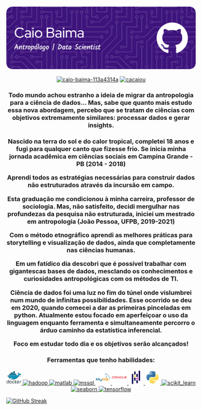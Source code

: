 
![Header](./github-header-image.png)

<p align="center">
<a href="https://linkedin.com/in/caio-baima-113a4314a" target="blank"><img align="center" src="https://raw.githubusercontent.com/rahuldkjain/github-profile-readme-generator/master/src/images/icons/Social/linked-in-alt.svg" alt="caio-baima-113a4314a" height="30" width="40" /></a>
<a href="https://instagram.com/cacaiou" target="blank"><img align="center" src="https://raw.githubusercontent.com/rahuldkjain/github-profile-readme-generator/master/src/images/icons/Social/instagram.svg" alt="cacaiou" height="30" width="40" /></a>
</p>



<h3 align="center">
Todo mundo achou estranho a ideia de migrar da antropologia para a ciência de dados... Mas, sabe que quanto mais estudo essa nova abordagem, percebo que se tratam de ciências com objetivos extremamente similares: processar dados e gerar insights.
</h3>

<h3 align="center">
Nascido na terra do sol e do calor tropical, completei 18 anos e fugi para qualquer canto que fizesse frio. Se inicia minha jornada acadêmica em ciências sociais em Campina Grande - PB (2014 - 2018)

Aprendi todos as estratégias necessárias para construir dados não estruturados através da incursão em campo.

Esta graduação me condicionou à minha carreira, professor de sociologia. Mas, não satisfeito, decidi mergulhar nas profundezas da pesquisa não estruturada, iniciei um mestrado em antropologia (João Pessoa, UFPB, 2019-2021)

Com o método etnográfico aprendi as melhores práticas para storytelling e visualização de dados, ainda que completamente nas ciências humanas.

Em um fatídico dia descobri que é possível trabalhar com gigantescas bases de dados, mesclando os conhecimentos e curiosidades antropológicas com os métodos de TI.

Ciência de dados foi uma luz no fim do túnel onde vislumbrei num mundo de infinitas possibilidades. Esse ocorrido se deu em 2020, quando comecei a dar as primeiras pinceladas em python. Atualmente estou focado em aperfeiçoar o uso da linguagem enquanto ferramenta e simultaneamente percorro o árduo caminho da estatística inferencial.


Foco em estudar todo dia e os objetivos serão alcançados!
</h3>

<h3 align="center">Ferramentas que tenho habilidades:</h3>
<p align="center"> <a href="https://www.docker.com/" target="_blank" rel="noreferrer"> <img src="https://raw.githubusercontent.com/devicons/devicon/master/icons/docker/docker-original-wordmark.svg" alt="docker" width="40" height="40"/> </a> <a href="https://hadoop.apache.org/" target="_blank" rel="noreferrer"> <img src="https://www.vectorlogo.zone/logos/apache_hadoop/apache_hadoop-icon.svg" alt="hadoop" width="40" height="40"/> </a> <a href="https://www.mathworks.com/" target="_blank" rel="noreferrer"> <img src="https://upload.wikimedia.org/wikipedia/commons/2/21/Matlab_Logo.png" alt="matlab" width="40" height="40"/> </a> <a href="https://www.microsoft.com/en-us/sql-server" target="_blank" rel="noreferrer"> <img src="https://www.svgrepo.com/show/303229/microsoft-sql-server-logo.svg" alt="mssql" width="40" height="40"/> </a> <a href="https://www.mysql.com/" target="_blank" rel="noreferrer"> <img src="https://raw.githubusercontent.com/devicons/devicon/master/icons/mysql/mysql-original-wordmark.svg" alt="mysql" width="40" height="40"/> </a> <a href="https://www.oracle.com/" target="_blank" rel="noreferrer"> <img src="https://raw.githubusercontent.com/devicons/devicon/master/icons/oracle/oracle-original.svg" alt="oracle" width="40" height="40"/> </a> <a href="https://pandas.pydata.org/" target="_blank" rel="noreferrer"> <img src="https://raw.githubusercontent.com/devicons/devicon/2ae2a900d2f041da66e950e4d48052658d850630/icons/pandas/pandas-original.svg" alt="pandas" width="40" height="40"/> </a> <a href="https://www.python.org" target="_blank" rel="noreferrer"> <img src="https://raw.githubusercontent.com/devicons/devicon/master/icons/python/python-original.svg" alt="python" width="40" height="40"/> </a> <a href="https://scikit-learn.org/" target="_blank" rel="noreferrer"> <img src="https://upload.wikimedia.org/wikipedia/commons/0/05/Scikit_learn_logo_small.svg" alt="scikit_learn" width="40" height="40"/> </a> <a href="https://seaborn.pydata.org/" target="_blank" rel="noreferrer"> <img src="https://seaborn.pydata.org/_images/logo-mark-lightbg.svg" alt="seaborn" width="40" height="40"/> </a> <a href="https://www.tensorflow.org" target="_blank" rel="noreferrer"> <img src="https://www.vectorlogo.zone/logos/tensorflow/tensorflow-icon.svg" alt="tensorflow" width="40" height="40"/> </a> </p>


[![GitHub Streak](http://github-readme-streak-stats.herokuapp.com?user=CaioBaima&theme=tokyonight_duo&locale=pt-br)](https://git.io/streak-stats)
 
